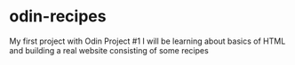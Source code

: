 # odin-recipes
My first project with Odin Project
#1 I will be learning about basics of HTML and building a real website consisting of some recipes
